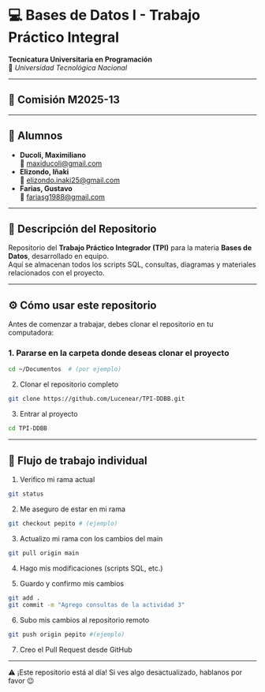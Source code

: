 # 💻 Bases de Datos I - Trabajo Práctico Integral
**Tecnicatura Universitaria en Programación**  
📍 *Universidad Tecnológica Nacional*

---

## 📌 Comisión **M2025-13**

---

## 👥 Alumnos

- **Ducoli, Maximiliano**  
  📧 maxiducoli@gmail.com  
- **Elizondo, Iñaki**  
  📧 elizondo.inaki25@gmail.com  
- **Farias, Gustavo**  
  📧 fariasg1988@gmail.com

---

## 📂 Descripción del Repositorio
Repositorio del **Trabajo Práctico Integrador (TPI)** para la materia **Bases de Datos**, desarrollado en equipo.  
Aquí se almacenan todos los scripts SQL, consultas, diagramas y materiales relacionados con el proyecto.

---

## ⚙️ Cómo usar este repositorio

Antes de comenzar a trabajar, debes clonar el repositorio en tu computadora:

### 1. Pararse en la carpeta donde deseas clonar el proyecto
```bash
cd ~/Documentos  # (por ejemplo)
```

2. Clonar el repositorio completo
```bash
git clone https://github.com/Lucenear/TPI-DDBB.git
```

3. Entrar al proyecto
```bash
cd TPI-DDBB
```

---

## 📝 Flujo de trabajo individual

1. Verifico mi rama actual
```bash
git status
```

2. Me aseguro de estar en mi rama
```bash
git checkout pepito # (ejemplo)
```

3. Actualizo mi rama con los cambios del main
```bash
git pull origin main
```

4. Hago mis modificaciones (scripts SQL, etc.)

5. Guardo y confirmo mis cambios
```bash
git add .
git commit -m "Agrego consultas de la actividad 3"
```

6. Subo mis cambios al repositorio remoto
```bash
git push origin pepito #(ejemplo)
```

7. Creo el Pull Request desde GitHub

---

⚠️ ¡Este repositorio está al día! Si ves algo desactualizado, hablanos por favor 😉